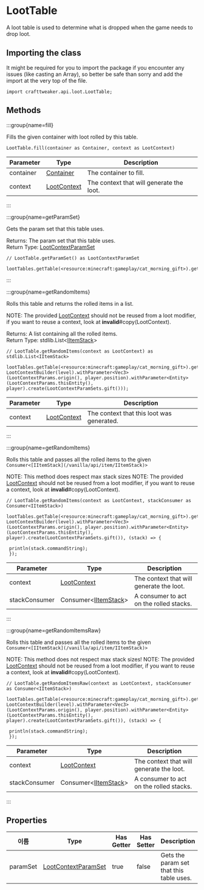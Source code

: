 # LootTable

A loot table is used to determine what is dropped when the game needs to drop loot.

## Importing the class

It might be required for you to import the package if you encounter any issues (like casting an Array), so better be safe than sorry and add the import at the very top of the file.
```zenscript
import crafttweaker.api.loot.LootTable;
```


## Methods

:::group{name=fill}

Fills the given container with loot rolled by this table.

```zenscript
LootTable.fill(container as Container, context as LootContext)
```

| Parameter | Type                                         | Description                              |
| --------- | -------------------------------------------- | ---------------------------------------- |
| container | [Container](/vanilla/api/world/Container)    | The container to fill.                   |
| context   | [LootContext](/vanilla/api/loot/LootContext) | The context that will generate the loot. |


:::

:::group{name=getParamSet}

Gets the param set that this table uses.

Returns: The param set that this table uses.  
Return Type: [LootContextParamSet](/vanilla/api/loot/param/LootContextParamSet)

```zenscript
// LootTable.getParamSet() as LootContextParamSet

lootTables.getTable(<resource:minecraft:gameplay/cat_morning_gift>).getParamSet();
```

:::

:::group{name=getRandomItems}

Rolls this table and returns the rolled items in a list.

 NOTE: The provided [LootContext](/vanilla/api/loot/LootContext) should not be reused from a loot modifier, if you want to reuse a context, look at **invalid**#copy(LootContext).

Returns: A list containing all the rolled items.  
Return Type: stdlib.List&lt;[IItemStack](/vanilla/api/item/IItemStack)&gt;

```zenscript
// LootTable.getRandomItems(context as LootContext) as stdlib.List<IItemStack>

lootTables.getTable(<resource:minecraft:gameplay/cat_morning_gift>).getRandomItems(new LootContextBuilder(level).withParameter<Vec3>(LootContextParams.origin(), player.position).withParameter<Entity>(LootContextParams.thisEntity(), player).create(LootContextParamSets.gift()));
```

| Parameter | Type                                         | Description                               |
| --------- | -------------------------------------------- | ----------------------------------------- |
| context   | [LootContext](/vanilla/api/loot/LootContext) | The context that this loot was generated. |


:::

:::group{name=getRandomItems}

Rolls this table and passes all the rolled items to the given `Consumer<[IItemStack](/vanilla/api/item/IItemStack)>`

 NOTE: This method does respect max stack sizes NOTE: The provided [LootContext](/vanilla/api/loot/LootContext) should not be reused from a loot modifier, if you want to reuse a context, look at **invalid**#copy(LootContext).

```zenscript
// LootTable.getRandomItems(context as LootContext, stackConsumer as Consumer<IItemStack>)

lootTables.getTable(<resource:minecraft:gameplay/cat_morning_gift>).getRandomItems(new LootContextBuilder(level).withParameter<Vec3>(LootContextParams.origin(), player.position).withParameter<Entity>(LootContextParams.thisEntity(), player).create(LootContextParamSets.gift()), (stack) => {

 println(stack.commandString);
 });
```

| Parameter     | Type                                                                   | Description                              |
| ------------- | ---------------------------------------------------------------------- | ---------------------------------------- |
| context       | [LootContext](/vanilla/api/loot/LootContext)                           | The context that will generate the loot. |
| stackConsumer | Consumer&lt;[IItemStack](/vanilla/api/item/IItemStack)&gt; | A consumer to act on the rolled stacks.  |


:::

:::group{name=getRandomItemsRaw}

Rolls this table and passes all the rolled items to the given `Consumer<[IItemStack](/vanilla/api/item/IItemStack)>`

 NOTE: This method does not respect max stack sizes! NOTE: The provided [LootContext](/vanilla/api/loot/LootContext) should not be reused from a loot modifier, if you want to reuse a context, look at **invalid**#copy(LootContext).

```zenscript
// LootTable.getRandomItemsRaw(context as LootContext, stackConsumer as Consumer<IItemStack>)

lootTables.getTable(<resource:minecraft:gameplay/cat_morning_gift>).getRandomItemsRaw(new LootContextBuilder(level).withParameter<Vec3>(LootContextParams.origin(), player.position).withParameter<Entity>(LootContextParams.thisEntity(), player).create(LootContextParamSets.gift()), (stack) => {

 println(stack.commandString);
 });
```

| Parameter     | Type                                                                   | Description                              |
| ------------- | ---------------------------------------------------------------------- | ---------------------------------------- |
| context       | [LootContext](/vanilla/api/loot/LootContext)                           | The context that will generate the loot. |
| stackConsumer | Consumer&lt;[IItemStack](/vanilla/api/item/IItemStack)&gt; | A consumer to act on the rolled stacks.  |


:::


## Properties

| 이름       | Type                                                               | Has Getter | Has Setter | Description                              |
| -------- | ------------------------------------------------------------------ | ---------- | ---------- | ---------------------------------------- |
| paramSet | [LootContextParamSet](/vanilla/api/loot/param/LootContextParamSet) | true       | false      | Gets the param set that this table uses. |

